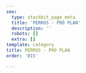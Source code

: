 ```yaml
---
seo:
  type: stackbit_page_meta
  title: 'PERROS - PRO PLAN'
  description: ''
  robots: []
  extra: []
template: category
title: PERROS - PRO PLAN
order: '015'

---
```

